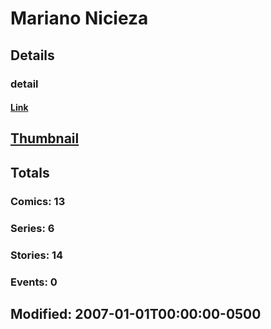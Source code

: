# Mariano  Nicieza 
## Details
### detail
#### [Link](http://marvel.com/comics/creators/3740/mariano_nicieza?utm_campaign=apiRef&utm_source=225578a89fc76f3d20fbffda5d17a88d)
## [Thumbnail](http://i.annihil.us/u/prod/marvel/i/mg/b/40/image_not_available.jpg)
## Totals
### Comics: 13
### Series: 6
### Stories: 14
### Events: 0
## Modified: 2007-01-01T00:00:00-0500
